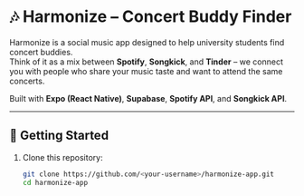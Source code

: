 # 🎶 Harmonize – Concert Buddy Finder

Harmonize is a social music app designed to help university students find concert buddies.  
Think of it as a mix between **Spotify**, **Songkick**, and **Tinder** – we connect you with people who share your music taste and want to attend the same concerts.  

Built with **Expo (React Native)**, **Supabase**, **Spotify API**, and **Songkick API**.  

---

## 🚀 Getting Started

1. Clone this repository:

   ```bash
   git clone https://github.com/<your-username>/harmonize-app.git
   cd harmonize-app
